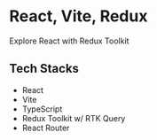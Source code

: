 # React, Vite, Redux

Explore React with Redux Toolkit

## Tech Stacks

- React
- Vite
- TypeScript
- Redux Toolkit w/ RTK Query
- React Router
